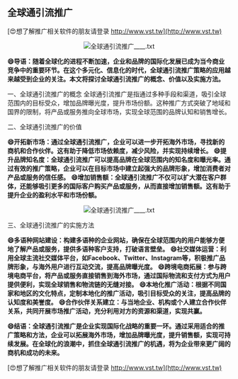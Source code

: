 ## **全球通引流推广**

[😍想了解推广相关软件的朋友请登录 http://www.vst.tw](http://www.vst.tw)

 <center><img src="https://vst.tw/MP4/tuiguang/png/0.png" alt="全球通引流推广____.txt"></center>

**😄导语：随着全球化的进程不断加速，企业和品牌的国际化发展已成为当今商业竞争中的重要环节。在这个多元化、信息化的时代，全球通引流推广策略的应用越来越受到企业的关注。本文将探讨全球通引流推广的概念、价值以及实施方法。**

一、全球通引流推广的概念
全球通引流推广是指通过多种手段和渠道，吸引全球范围内的目标受众，增加品牌曝光度，提升市场份额。这种推广方式突破了地域和国界的限制，将产品或服务推向全球市场，实现全球范围的品牌认知和销售增长。

二、全球通引流推广的价值

**😄开拓新市场：通过全球通引流推广，企业可以进一步开拓海外市场，寻找新的商机和合作伙伴。这有助于降低市场依赖度，减少风险，并实现持续增长。**
**😄提升品牌知名度：全球通引流推广可以提高品牌在全球范围内的知名度和曝光率。通过有效的推广策略，企业可以在目标市场中建立起强大的品牌形象，增加消费者对产品或服务的信任感。**
**😄增加销售额：全球通引流推广不仅可以扩大潜在客户群体，还能够吸引更多的国际客户购买产品或服务，从而直接增加销售额。这有助于提升企业的盈利水平和市场份额。**

 <center><img src="https://vst.tw/MP4/tuiguang/png/7.png" alt="全球通引流推广____.txt"></center>

三、全球通引流推广的实施方法

**😄多语种网站建设：构建多语种的企业网站，确保在全球范围内的用户能够方便地了解产品或服务，提供多语种客户支持，打破语言壁垒。**
**😄社交媒体运营：利用全球主流社交媒体平台，如Facebook、Twitter、Instagram等，积极推广品牌形象，与海外用户进行互动交流，提高品牌曝光度。**
**😄跨境电商拓展：参与跨境电商平台，将产品或服务直接销售到海外市场，通过国际物流和支付方式为用户提供便利，实现全球销售和物流链的无缝对接。**
**😄本地化推广活动：根据不同国家和地区的文化特点，定制本地化的推广活动，吸引目标受众的关注，提高品牌的认知度和美誉度。**
**😄合作伙伴关系建立：与当地企业、机构或个人建立合作伙伴关系，共同开展市场推广活动，充分利用对方的资源和渠道，实现共赢。**

**😄结语：全球通引流推广是企业实现国际化战略的重要一环。通过采用适合的推广策略和方法，企业可以拓展海外市场，增加品牌曝光度，提升销售额，实现可持续发展。在全球化的浪潮中，抓住全球通引流推广的机遇，将为企业带来更广阔的商机和成功的未来。**

[😍想了解推广相关软件的朋友请登录 http://www.vst.tw](http://www.vst.tw)



